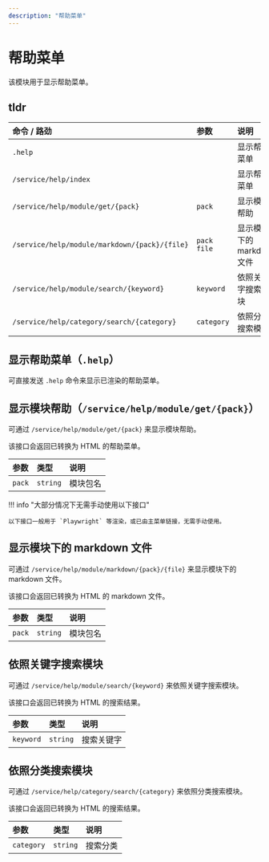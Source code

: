```yaml
---
description: "帮助菜单"
---
```


# 帮助菜单

该模块用于显示帮助菜单。

## tldr

| 命令 / 路劲                                       | 参数            | 说明                 |
|:----------------------------------------------|:--------------|:-------------------|
| `.help`                                       |               | 显示帮助菜单             |
| `/service/help/index`                         |               | 显示帮助菜单             |
| `/service/help/module/get/{pack}`             | `pack`        | 显示模块帮助             |
| `/service/help/module/markdown/{pack}/{file}` | `pack` `file` | 显示模块下的 markdown 文件 |
| `/service/help/module/search/{keyword}`       | `keyword`     | 依照关键字搜索模块          |
| `/service/help/category/search/{category}`    | `category`    | 依照分类搜索模块           |

## 显示帮助菜单（`.help`）

可直接发送 `.help` 命令来显示已渲染的帮助菜单。

## 显示模块帮助（`/service/help/module/get/{pack}`）

可通过 `/service/help/module/get/{pack}` 来显示模块帮助。

该接口会返回已转换为 HTML 的帮助菜单。

| 参数     | 类型       | 说明   |
|:-------|:---------|:-----|
| `pack` | `string` | 模块包名 |

!!! info "大部分情况下无需手动使用以下接口"

    以下接口一般用于 `Playwright` 等渲染，或已由主菜单链接，无需手动使用。

## 显示模块下的 markdown 文件

可通过 `/service/help/module/markdown/{pack}/{file}` 来显示模块下的 markdown 文件。

该接口会返回已转换为 HTML 的 markdown 文件。

| 参数     | 类型       | 说明   |
|:-------|:---------|:-----|
| `pack` | `string` | 模块包名 |

## 依照关键字搜索模块

可通过 `/service/help/module/search/{keyword}` 来依照关键字搜索模块。

该接口会返回已转换为 HTML 的搜索结果。

| 参数        | 类型       | 说明    |
|:----------|:---------|:------|
| `keyword` | `string` | 搜索关键字 |

## 依照分类搜索模块

可通过 `/service/help/category/search/{category}` 来依照分类搜索模块。

该接口会返回已转换为 HTML 的搜索结果。

| 参数         | 类型       | 说明   |
|:-----------|:---------|:-----|
| `category` | `string` | 搜索分类 |
